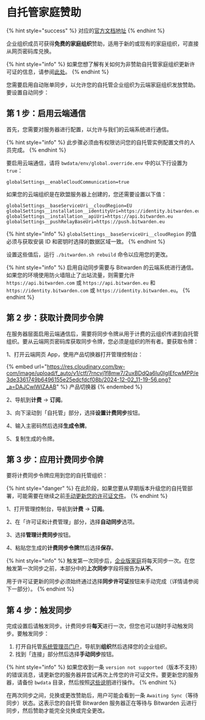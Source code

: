 # 自托管家庭赞助

{% hint style="success" %}
对应的[官方文档地址](https://bitwarden.com/help/families-for-enterprise-self-hosted/)
{% endhint %}

企业组织成员可获得**免费的家庭组织**赞助，适用于新的或现有的家庭组织，可直接从网页密码库兑换。&#x20;

{% hint style="info" %}
如果您想了解有关如何为非赞助自托管家庭组织更新许可证的信息，请参阅[此处](licensing-for-paid-features.md#update-organization-license)。
{% endhint %}

您需要启用自动账单同步，以允许您的自托管企业组织为云端家庭组织发放赞助。要设置自动同步：

## 第 1 步：启用云端通信 <a href="#step-1-enable-cloud-communication" id="step-1-enable-cloud-communication"></a>

首先，您需要对服务器进行配置，以允许与我们的云端系统进行通信。

{% hint style="info" %}
此步骤必须由有权限访问您的自托管实例配置文件的人员完成。
{% endhint %}

要启用云端通信，请将 `bwdata/env/global.override.env` 中的以下行设置为 `true`：

```systemd
globalSettings__enableCloudCommunication=true
```

如果您的云端组织是在欧盟服务器上创建的，您还需要设置以下值：

```systemd
globalSettings__baseServiceUri__cloudRegion=EU
globalSettings__installation__identityUri=https://identity.bitwarden.eu
globalSettings__installation__apiUri=https://api.bitwarden.eu
globalSettings__pushRelayBaseUri=https://push.bitwarden.eu
```

{% hint style="info" %}
`globalSettings__baseServiceUri__cloudRegion` 的值必须与获取安装 ID 和密钥时选择的数据区域一致。
{% endhint %}

设置这些值后，运行 `./bitwarden.sh rebuild` 命令以应用您的更改。

{% hint style="info" %}
启用自动同步需要与 Bitwarden 的云端系统进行通信。如果您的环境使用防火墙阻止了出站流量，则需要允许 `https://api.bitwarden.com` 或 `https://api.bitwarden.eu` 和 `https://identity.bitwarden.com` 或 `https://identity.bitwarden.eu`。
{% endhint %}

## 第 2 步：获取计费同步令牌 <a href="#step-2-retrieve-billing-sync-token" id="step-2-retrieve-billing-sync-token"></a>

在服务器层面启用云端通信后，需要将同步令牌从用于计费的云组织传递到自托管组织。要从云端网页密码库获取同步令牌，您必须是组织的所有者。要获取令牌：

1、打开云端网页 App，使用产品切换器打开管理控制台：

{% embed url="https://res.cloudinary.com/bw-com/image/upload/f_auto/v1/ctf/7rncvj1f8mw7/2uxBDdQa6lu0IgIEfcwMPP/e3de3361749b6496155e25edcfdcf08b/2024-12-02_11-19-56.png?_a=DAJCwlWIZAAB" %}
产品切换器
{% endembed %}

2、导航到**计费** → **订阅**。

3、向下滚动到「自托管」部分，选择**设置计费同步**按钮。

4、输入主密码然后选择**生成令牌**。

5、复制生成的令牌。

## 第 3 步：应用计费同步令牌 <a href="#step-3-apply-billing-sync-token" id="step-3-apply-billing-sync-token"></a>

要将计费同步令牌应用到您的自托管组织：

{% hint style="danger" %}
在此阶段，如果您要从早期版本升级您的自托管部署，可能需要在继续之前[手动更新您的许可证文件](licensing-for-paid-features.md#organization-license)。
{% endhint %}

1、打开管理控制台，导航到**计费** → **订阅**。

2、在「许可证和计费管理」部分，选择**自动同步**选项。

3、选择**管理计费同步**按钮。

4、粘贴您生成的**计费同步令牌**然后选择**保存**。

{% hint style="info" %}
触发第一次同步后，[企业版家庭](self-hosting-families-sponsorships.md)将每天同步一次。在您触发第一次同步之前，本部分中的**上次同步**字段将报告为**从不**。

用于许可证更新的同步必须始终通过选择**同步许可证**按钮来手动完成（详情请参阅下一部分）。
{% endhint %}

## 第 4 步：触发同步 <a href="#step-4-trigger-sync" id="step-4-trigger-sync"></a>

完成设置后请触发同步。计费同步将**每天**进行一次，但您也可以随时手动触发同步。要触发同步：

1. 打开自托管[系统管理员门户](system-administrator-portal.md)，导航到**组织**然后选择您的企业组织。
2. 找到「连接」部分然后选择**手动同步**按钮。

{% hint style="info" %}
如果您收到一条 `version not supported`（版本不支持）的错误消息，请更新您的服务器并尝试再次上传您的许可证文件。要更新您的服务器，请备份 `bwdata` 目录，然后按照[这些说明](update-your-instance.md)进行操作。
{% endhint %}

在两次同步之间，兑换或更改赞助后，用户可能会看到一条 `Awaiting Sync`（等待同步）状态。这表示您的自托管 Bitwarden 服务器正在等待与 Bitwarden 云进行同步，然后赞助才能完全兑换或完全更改。
